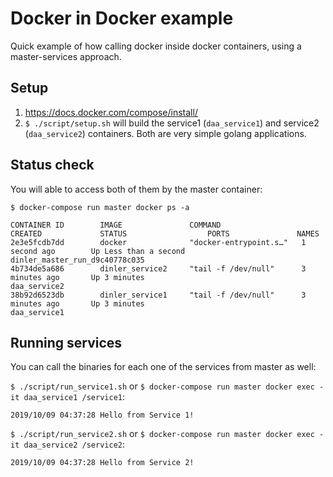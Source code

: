 # Docker in Docker example

Quick example of how calling docker inside docker containers, using a master-services approach.

## Setup
1. https://docs.docker.com/compose/install/
1. `$ ./script/setup.sh` will build the service1 (`daa_service1`) and service2 (`daa_service2`) containers. Both are very simple golang applications.

## Status check
You will able to access both of them by the master container:

`$ docker-compose run master docker ps -a`

```
CONTAINER ID        IMAGE               COMMAND                  CREATED             STATUS                  PORTS               NAMES
2e3e5fcdb7dd        docker              "docker-entrypoint.s…"   1 second ago        Up Less than a second                       dinler_master_run_d9c40778c035
4b734de5a686        dinler_service2     "tail -f /dev/null"      3 minutes ago       Up 3 minutes                                daa_service2
38b92d6523db        dinler_service1     "tail -f /dev/null"      3 minutes ago       Up 3 minutes                                daa_service1
```

## Running services

You can call the binaries for each one of the services from master as well:

`$ ./script/run_service1.sh` or `$ docker-compose run master docker exec -it daa_service1 /service1`:

```2019/10/09 04:37:28 Hello from Service 1!```

`$ ./script/run_service2.sh` or `$ docker-compose run master docker exec -it daa_service2 /service2`:

```2019/10/09 04:37:28 Hello from Service 2!```
